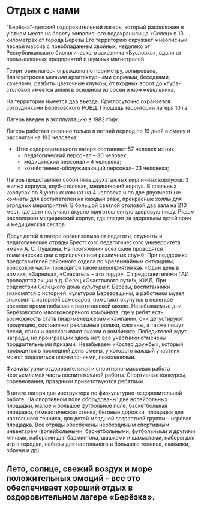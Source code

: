 ﻿# Отдых с нами

"Берёзка"-детский оздоровительный лагерь, который расположен в уютном месте на берегу живописного водохранилища «Селец» в 13 километрах от города Березы.Его территорию окружает живописный лесной массив с преобладанием хвойных, недалеко от Республиканского биологического заказника «Бусловка», вдали от промышленных предприятий и шумных магистралей. 

Территория лагеря ограждена по периметру, зонирована, благоустроена малыми архитектурными формами, беседками, качелями, разбиты цветочные клумбы, от входных ворот до клуба-столовой имеется аллея в основном из сосен и можжевельника. 

На территории имеется два въезда. Круглосуточно охраняется сотрудниками Берёзовского РОВД. Площадь территории лагеря 10  га. 

Лагерь введен  в эксплуатацию в 1982 году. 


Лагерь работает сезонно только в летний период по 19 дней в смену и   рассчитан на 192 человека. 
* Штат оздоровительного лагеря составляет 57 человек из них:
  * педагогический персонал – 30 человек;
  * медицинский персонал – 4 человека;
  * хозяйственно-обслуживающий персонал- 23 человека; 

Лагерь представляет собой пять двухэтажных кирпичных корпусов: 3 жилых корпуса, клуб-столовая, медицинский корпус. В спальных корпусах по 8 уютных комнат на 4 человека и по две двухместные комнаты для воспитателей на каждый этаж, прекрасные холлы для отрядных мероприятий. В большой светлой столовой два зала на 210 мест, где дети получают вкусно приготовленную здоровую пищу. Рядом расположен медицинский корпус, где следят за здоровьем детей врач и медицинская сестра.

Досуг детей в лагере организовывают педагоги, студенты и педагогические отряды Брестского педагогического университета имени      А. С. Пушкина. 
На протяжении всех смен проводятся тематические дни с привлечением различных служб. При поддержке представителей районного отдела по чрезвычайным ситуациям, войсковой части проводятся такие мероприятия как «Один день в армии», «Зарница», «Спасатель – это гордо». С представителями ГАИ проводятся акции в д. Селец «Счастливого пути!», ЮИД. При содействии Селецкого дома культуры г. Березы, воспитанники знакомятся с историей, культурой Березовщины, а работники музея знакомят с историей самоваров, помогают окунутся в нелегкое военное время побывав в партизанской школе. Незабываемые дни Берёзовского мясоконсервного комбината, где у ребят есть возможность стать пиар-менеджерами кампании, они дегустируют продукцию, составляют рекламные ролики, слоганы, а также пишут песни, стихи и рассказывают сказки о комбинате. Победителей ждут награды, но проигравших здесь нет, все участники отмечены поощрительными призами. Незабываем «Костер дружбы», который проводится в последний день смены, у которого каждый участник может поделиться впечатлениями, пожеланиями.

Физкультурно-оздоровительная и спортивно-массовая работа неотъемлемая часть воспитательной работы. Спортивные конкурсы, соревнования, праздники приветствуются ребятами.

В штате лагеря  два инструктора по физкультурно-оздоровительной работе. На спортивном поле оборудованы: две волейбольных площадки, малое и большое футбольное поле, баскетбольная площадка, гимнастическая стенка, беговые дорожки, площадка для настольного тенниса, для детей младшей возрастной группы – игровая площадка.  Все отряды обеспечены необходимым спортивным инвентарем (волейбольными, баскетбольными, футбольными и другими мячами, наборами для бадминтона, шашками и шахматами, наборы для игр в городки, наборы для настольного и большого тенниса, скакалки, обручи и др).

   ## Лето, солнце, свежий воздух и море положительных эмоций – все это обеспечивает хороший отдых в оздоровительном лагере «Берёзка».

